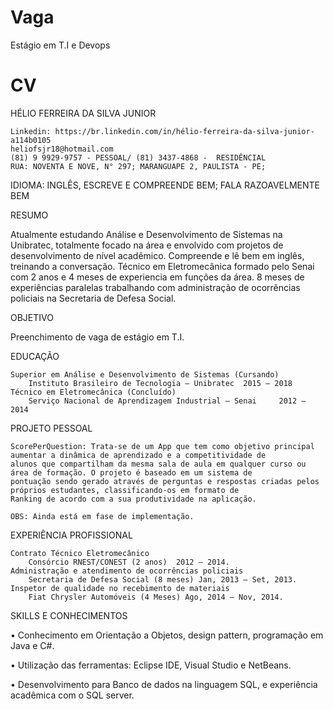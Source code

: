 Vaga
====

Estágio em T.I e Devops


CV
==

HÉLIO FERREIRA DA SILVA JUNIOR

	Linkedin: https://br.linkedin.com/in/hélio-ferreira-da-silva-junior-a114b0105
	heliofsjr18@hotmail.com
	(81) 9 9929-9757 - PESSOAL/ (81) 3437-4868 -  RESIDÊNCIAL
    RUA: NOVENTA E NOVE, N° 297; MARANGUAPE 2, PAULISTA - PE;
 
IDIOMA: INGLÊS, ESCREVE E COMPREENDE BEM; FALA RAZOAVELMENTE BEM

RESUMO

Atualmente estudando Análise e Desenvolvimento de Sistemas na Unibratec, totalmente focado na área e envolvido com projetos de desenvolvimento de nível acadêmico. Compreende e lê bem em inglês, treinando a conversação. Técnico em Eletromecânica formado pelo Senai com 2 anos e 4 meses de experiencia em funções da área. 8 meses de experiências paralelas trabalhando com administração de ocorrências policiais na Secretaria de Defesa Social.

OBJETIVO

Preenchimento de vaga de estágio em T.I.

EDUCAÇÃO

	Superior em Análise e Desenvolvimento de Sistemas (Cursando)
		Instituto Brasileiro de Tecnologia – Unibratec	2015 – 2018
	Técnico em Eletromecânica (Concluído)
		Serviço Nacional de Aprendizagem Industrial – Senai 	2012 – 2014
		
PROJETO PESSOAL

	ScorePerQuestion: Trata-se de um App que tem como objetivo principal aumentar a dinâmica de aprendizado e a competitividade de
	alunos que compartilham da mesma sala de aula em qualquer curso ou área de formação. O projeto é baseado em um sistema de
	pontuação sendo gerado através de perguntas e respostas criadas pelos próprios estudantes, classificando-os em formato de
	Ranking de acordo com a sua produtividade na aplicação.
	
	OBS: Ainda está em fase de implementação.
	
EXPERIÊNCIA PROFISSIONAL

	Contrato Técnico Eletromecânico 
		Consórcio RNEST/CONEST (2 anos)  2012 – 2014.
	Administração e atendimento de ocorrências policiais
		Secretaria de Defesa Social (8 meses) Jan, 2013 – Set, 2013.
	Inspetor de qualidade no recebimento de materiais
		Fiat Chrysler Automóveis (4 Meses) Ago, 2014 – Nov, 2014.
		
SKILLS E CONHECIMENTOS

•	Conhecimento em Orientação a Objetos, design pattern, programação em Java e C#.

•	Utilização das ferramentas: Eclipse IDE, Visual Studio e NetBeans.

•	Desenvolvimento para Banco de dados na linguagem SQL, e experiência acadêmica com o SQL server.


